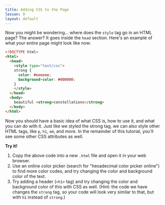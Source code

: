 ```yaml
---
title: Adding CSS to the Page
lesson: 9
layout: default
---
```


Now you might be wondering... where does the `style` tag go in an HTML page? The answer? It goes inside the `head` section. Here's an example of what your entire page might look like now: 

```html
<!DOCTYPE html>
<html>
  <head>
    <style type="text/css">
    strong {
      color: #eeeeee;
      background-color: #000000;
    }
    </style>
  </head>
  <body>
    beautiful <strong>constellations</strong>
  </body>
</html>
```

Now you should have a basic idea of what CSS is, how to use it, and what you can do with it. Just like we styled the strong tag, we can also style other HTML tags, like `p`, `h1`, `em`, and more. In the remainder of this tutorial, you'll see some other CSS attributes as well.

**Try it!** 

1. Copy the above code into a new `.html` file and open it in your web browser. 
2. Use an online color picker (search for "hexadecimal color picker online") to find more color codes, and try changing the color and background color of the text. 
3. Try adding a header (`<h1>` tag) and try changing the color and background color of this with CSS as well. (Hint: the code we have changes the `strong` tag, so your code will look very similar to that, but with `h1` instead of `strong`.)
